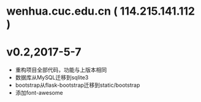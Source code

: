 # wenhua.cuc.edu.cn ( 114.215.141.112 )

# v0.2,2017-5-7
* 重构项目全部代码，功能与上版本相同
* 数据库从MySQL迁移到sqlite3
* bootstrap从flask-bootstrap迁移到static/bootstrap
* 添加font-awesome
